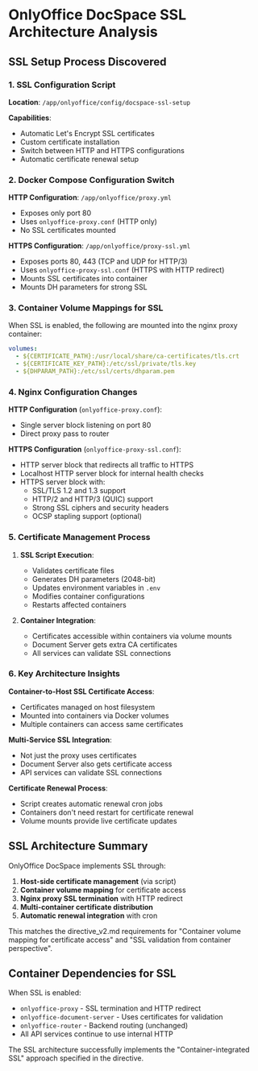 # OnlyOffice DocSpace SSL Architecture Analysis

## SSL Setup Process Discovered

### 1. SSL Configuration Script
**Location**: `/app/onlyoffice/config/docspace-ssl-setup`

**Capabilities**:
- Automatic Let's Encrypt SSL certificates
- Custom certificate installation
- Switch between HTTP and HTTPS configurations
- Automatic certificate renewal setup

### 2. Docker Compose Configuration Switch

**HTTP Configuration**: `/app/onlyoffice/proxy.yml`
- Exposes only port 80
- Uses `onlyoffice-proxy.conf` (HTTP only)
- No SSL certificates mounted

**HTTPS Configuration**: `/app/onlyoffice/proxy-ssl.yml`
- Exposes ports 80, 443 (TCP and UDP for HTTP/3)
- Uses `onlyoffice-proxy-ssl.conf` (HTTPS with HTTP redirect)
- Mounts SSL certificates into container
- Mounts DH parameters for strong SSL

### 3. Container Volume Mappings for SSL

When SSL is enabled, the following are mounted into the nginx proxy container:
```yaml
volumes:
  - ${CERTIFICATE_PATH}:/usr/local/share/ca-certificates/tls.crt
  - ${CERTIFICATE_KEY_PATH}:/etc/ssl/private/tls.key
  - ${DHPARAM_PATH}:/etc/ssl/certs/dhparam.pem
```

### 4. Nginx Configuration Changes

**HTTP Configuration** (`onlyoffice-proxy.conf`):
- Single server block listening on port 80
- Direct proxy pass to router

**HTTPS Configuration** (`onlyoffice-proxy-ssl.conf`):
- HTTP server block that redirects all traffic to HTTPS
- Localhost HTTP server block for internal health checks
- HTTPS server block with:
  - SSL/TLS 1.2 and 1.3 support
  - HTTP/2 and HTTP/3 (QUIC) support
  - Strong SSL ciphers and security headers
  - OCSP stapling support (optional)

### 5. Certificate Management Process

1. **SSL Script Execution**:
   - Validates certificate files
   - Generates DH parameters (2048-bit)
   - Updates environment variables in `.env`
   - Modifies container configurations
   - Restarts affected containers

2. **Container Integration**:
   - Certificates accessible within containers via volume mounts
   - Document Server gets extra CA certificates
   - All services can validate SSL connections

### 6. Key Architecture Insights

**Container-to-Host SSL Certificate Access**: 
- Certificates managed on host filesystem
- Mounted into containers via Docker volumes
- Multiple containers can access same certificates

**Multi-Service SSL Integration**:
- Not just the proxy uses certificates
- Document Server also gets certificate access
- API services can validate SSL connections

**Certificate Renewal Process**:
- Script creates automatic renewal cron jobs
- Containers don't need restart for certificate renewal
- Volume mounts provide live certificate updates

## SSL Architecture Summary

OnlyOffice DocSpace implements SSL through:

1. **Host-side certificate management** (via script)
2. **Container volume mapping** for certificate access  
3. **Nginx proxy SSL termination** with HTTP redirect
4. **Multi-container certificate distribution** 
5. **Automatic renewal integration** with cron

This matches the directive_v2.md requirements for "Container volume mapping for certificate access" and "SSL validation from container perspective".

## Container Dependencies for SSL

When SSL is enabled:
- `onlyoffice-proxy` - SSL termination and HTTP redirect
- `onlyoffice-document-server` - Uses certificates for validation
- `onlyoffice-router` - Backend routing (unchanged)
- All API services continue to use internal HTTP

The SSL architecture successfully implements the "Container-integrated SSL" approach specified in the directive.